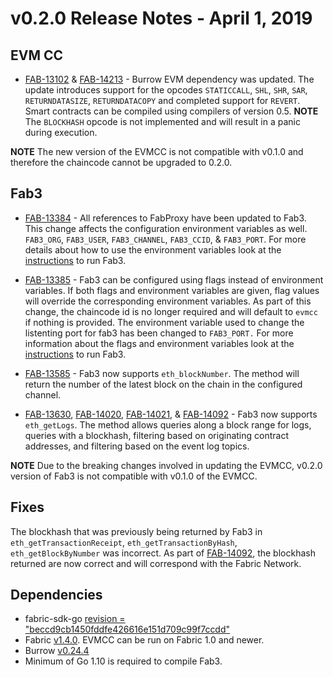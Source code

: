 v0.2.0 Release Notes - April 1, 2019
=====================================

EVM CC
------
- [FAB-13102](https://jira.hyperledger.org/browse/FAB-13102) &
  [FAB-14213](https://jira.hyperledger.org/browse/FAB-14213) - Burrow EVM
dependency was updated. The update introduces support for the opcodes
`STATICCALL`, `SHL`, `SHR`, `SAR`, `RETURNDATASIZE`, `RETURNDATACOPY` and
completed support for `REVERT`. Smart contracts can be compiled using compilers
of version 0.5.
**NOTE** The `BLOCKHASH` opcode is not implemented and will result in a panic during
execution.

**NOTE** The new version of the EVMCC is not compatible with v0.1.0 and
therefore the chaincode cannot be upgraded to 0.2.0.

Fab3
----
- [FAB-13384](https://jira.hyperledger.org/browse/FAB-13384) - All references to
FabProxy have been updated to Fab3. This change affects the configuration
environment variables as well. `FAB3_ORG`, `FAB3_USER`, `FAB3_CHANNEL`,
`FAB3_CCID`, & `FAB3_PORT`. For more details about how to use the environment
variables look at the [instructions](../README.md#running-fab3)
to run Fab3.

- [FAB-13385](https://jira.hyperledger.org/browse/FAB-13385) - Fab3 can be
configured using flags instead of environment variables. If both flags and
environment variables are given, flag values will override the corresponding
environment variables. As part of this change, the chaincode id is no longer
required and will default to `evmcc` if nothing is provided. The environment
variable used to change the listenting port for fab3 has been changed to
`FAB3_PORT.` For more information about the flags and environment variables look
at the [instructions](../README.md#running-fab3) to run Fab3.

- [FAB-13585](https://jira.hyperledger.org/browse/FAB-13585) - Fab3 now supports
`eth_blockNumber`. The method will return the number of the latest block on the
chain in the configured channel.

- [FAB-13630](https://jira.hyperledger.org/browse/FAB-13630),
  [FAB-14020](https://jira.hyperledger.org/browse/FAB-14020),
  [FAB-14021](https://jira.hyperledger.org/browse/FAB-14021), &
  [FAB-14092](https://jira.hyperledger.org/browse/FAB-14092) - Fab3 now supports
`eth_getLogs`. The method allows queries along a block range for logs, queries
with a blockhash, filtering based on originating contract addresses, and
filtering based on the event log topics.

**NOTE** Due to the breaking changes involved in updating the EVMCC, v0.2.0
version of Fab3 is not compatible with v0.1.0 of the EVMCC.

Fixes
-----
The blockhash that was previously being returned by Fab3 in
`eth_getTransactionReceipt`, `eth_getTransactionByHash`, `eth_getBlockByNumber` was
incorrect. As part of [FAB-14092](https://jira.hyperledger.org/browse/FAB-14092),
the blockhash returned are now correct and will correspond with the Fabric
Network.

Dependencies
----------------
- fabric-sdk-go [revision = "beccd9cb1450fddfe426616e151d709c99f7ccdd"](https://github.com/hyperledger/fabric-sdk-go/tree/beccd9cb1450fddfe426616e151d709c99f7ccdd)
- Fabric [v1.4.0](https://github.com/hyperledger/fabric/releases/tag/v1.4.0). EVMCC can be run on Fabric 1.0 and newer.
- Burrow [v0.24.4](https://github.com/hyperledger/burrow/releases/tag/v0.24.4)
- Minimum of Go 1.10 is required to compile Fab3.
